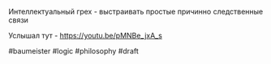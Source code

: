 Интеллектуальный грех - выстраивать простые причинно следственные связи

Услышал тут - https://youtu.be/pMNBe_jxA_s

#baumeister #logic #philosophy 
#draft